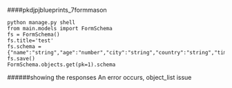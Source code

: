 ####pkdjpjblueprints_7formmason

```
python manage.py shell
from main.models import FormSchema
fs = FormSchema()
fs.title='test'
fs.schema = {"name":"string","age":"number","city":"string","country":"string","time_lived_in_current_city":"string"}
fs.save()
FormSchema.objects.get(pk=1).schema
```
######showing the responses
An error occurs, object_list issue